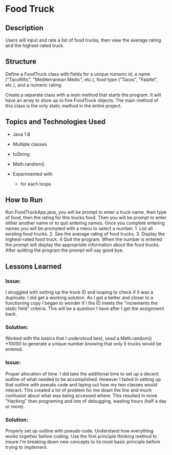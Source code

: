 # Food Truck

## Description
Users will input and rate a list of food trucks, then view the average rating and the highest-rated truck.

## Structure
Define a FoodTruck class with fields for a unique numeric id, a name ("TacoRific", "Mediterranean Medic", etc.), food type ("Tacos", "Falafel", etc.), and a numeric rating.

Create a separate class with a main method that starts the program. It will have an array to store up to five FoodTruck objects. The main method of this class is the only static method in the entire project.

## Topics and Technologies Used

  * Java 1.8

  * Multiple classes

  * toString

  * Math.random()

  * Experimented with

      * for each loops

## How to Run
Run FoodTruckApp.java, you will be prompt to enter a truck name, then type of
food, then the rating for this trucks food. Then you will be prompt to enter either another name or to quit entering names. Once you complete entering names you will be prompted with a menu to select a number. 1. List all existing food trucks. 2. See the average rating of food trucks. 3. Display the highest-rated food truck. 4 Quit the program. When the number is entered the prompt will display the appropriate information about the food trucks. After quitting the program the prompt will say good bye.

## Lessons Learned

### Issue:
I struggled with setting up the truck ID and looping to check if it was a duplicate. I did get a working solution.  As I got a better and closer to a functioning copy I began to wonder if I the ID meets the "increments the static field" criteria. This will be a question I have after I get the assignment back.

### Solution:
Worked with the basics that I understood best, used a Math.random() *10000 to generate a unique number knowing that only 5 trucks would be entered.

### Issue:
Proper allocation of time. I did take the additional time to set up a decent outline of what needed to be accomplished. However I failed in setting up that outline with pseudo code and laying out how my two classes would interact. This created a lot of problem for me down the line and much confusion about what was being accessed where. This resulted in more "Hacking" than programing and lots of debugging, wasting hours (half a day or more).
### Solution:
Properly set up outline with pseudo code. Understand how everything works together before coding. Use the first principle thinking method to insure I'm breaking down new concepts to its most basic principle before trying to implement.
